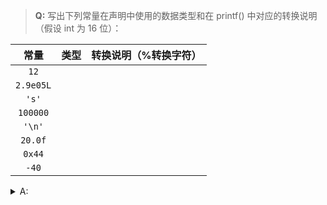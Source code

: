 > **Q:** 写出下列常量在声明中使用的数据类型和在 printf() 中对应的转换说明（假设 int 为 16 位）：

|     常量      | 类型 | 转换说明（%转换字符） |
|:-----------:|:--:|:-----------:|
|    `12`     |    |             |
|  `2.9e05L`  |    |             |
|    `'s'`    |    |             |
|  `100000`   |    |             |
|   `'\n'`    |    |             |
|   `20.0f`   |    |             |
|   `0x44`    |    |             |
|    `-40`    |    |             |


<details>
<summary>A:</summary>

|    常量     |        类型         | 转换说明（%转换字符） |
|:---------:|:-----------------:|:-----------:|
|   `012`   |  `unsigned int`   |    `%#o`    |
| `2.9e05L` |   `long double`   |    `%le`    |
|   `'s'`   | `char`（实际上 `int`） |    `%c`     |
| `100000`  |      `long`       |    `%ld`    |
|  `'\n'`   | `char`（实际上 `int`） |    `%c`     |
|  `20.0f`  |      `float`      |    `%f`     |
|  `0x44`   |  `unsigned int`   |    `%x`     |
|   `-40`   |       `int`       |    `%d`     |
</details>
